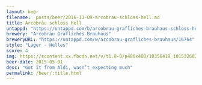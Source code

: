 ```yaml
---
layout: beer
filename: _posts/beer/2016-11-09-arcobrau-schloss-hell.md
title: Arcobräu schloss hell
untappd: "https://untappd.com/b/arcobrau-grafliches-brauhaus-schloss-hell/84421"
brewery: "Arcobräu Gräfliches Brauhaus"
breweryURL: "https://untappd.com/w/arcobrau-grafliches-brauhaus/16764"
style: "Lager - Helles"
score: 4
img: https://scontent.xx.fbcdn.net/v/t1.0-0/p480x480/10356419_10153268265598745_7305179253101068466_n.jpg?oh=032ef563df959ea64f009dcfd6de00bd&oe=591F50C3
beer-date: 2015-05-01
desc: "Got it from Aldi, wasn’t expecting much"
permalink: /beer/:title.html
---
```

